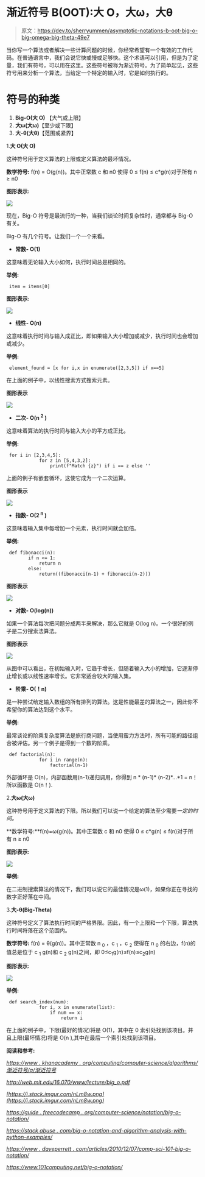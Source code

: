# 渐近符号 B(OOT):大 O，大ω，大θ

> 原文：<https://dev.to/sherryummen/asymptotic-notations-b-oot-big-o-big-omega-big-theta-49e7>

当你写一个算法或者解决一些计算问题的时候，你经常希望有一个有效的工作代码。在普通语言中，我们会说它快或慢或足够快。这个术语可以引用，但是为了定量，我们有符号，可以用在这里。这些符号被称为渐近符号。为了简单起见，这些符号用来分析一个算法，当给定一个特定的输入时，它是如何执行的。

# 符号的种类

1.  **Big-O(大 O)** 【大气或上限】
2.  **大ω(大ω)**【至少或下限】
3.  **大-θ(大θ)**【范围或紧界】

1.**大 O(大 O)**

这种符号用于定义算法的上限或定义算法的最坏情况。

**数学符号:** f(n) = O(g(n))。其中正常数 c 和 n0 使得 0 ≤ f(n) ≤ c*g(n)对于所有 n ≥ n0

**图形表示:**

[![](img/f7c7496059f2eca7c2cbf063f07c5551.png)](https://res.cloudinary.com/practicaldev/image/fetch/s--a6V8ZLwu--/c_limit%2Cf_auto%2Cfl_progressive%2Cq_auto%2Cw_880/https://i.imgur.com/1pJRdVx.png)

现在，Big-O 符号是最流行的一种，当我们谈论时间复杂性时，通常都与 Big-O 有关。

Big-O 有几个符号。让我们一个一个来看。

*   **常数- O(1)**

这意味着无论输入大小如何，执行时间总是相同的。

**举例:**

```
 item = items[0] 
```

**图形表示:**

[![](img/9efd15d97646a7e2c75df781905743af.png)](https://res.cloudinary.com/practicaldev/image/fetch/s--YgbJ2wkR--/c_limit%2Cf_auto%2Cfl_progressive%2Cq_auto%2Cw_880/https://i.imgur.com/dMFdtwG.png)

*   **线性- O(n)**

这意味着执行时间与输入成正比，即如果输入大小增加或减少，执行时间也会增加或减少。

**举例:**

```
 element_found = [x for i,x in enumerate([2,3,5]) if x==5] 
```

在上面的例子中，以线性搜索方式搜索元素。

**图形表示**

[![](img/00fc72ada64ffd9db0011da8af54795a.png)](https://res.cloudinary.com/practicaldev/image/fetch/s--1YnYNm5b--/c_limit%2Cf_auto%2Cfl_progressive%2Cq_auto%2Cw_880/https://i.imgur.com/I0P7TQl.png)

*   **二次- O(n <sup>2</sup> )**

这意味着算法的执行时间与输入大小的平方成正比。

**举例:**

```
 for i in [2,3,4,5]:
            for z in [5,4,3,2]:
                print(f"Match {z}") if i == z else '' 
```

上面的例子有嵌套循环，这使它成为一个二次运算。

**图形表示**

[![](img/522bffc7db7780c8ed2bdbb3016a4063.png)](https://res.cloudinary.com/practicaldev/image/fetch/s--TvuprQWj--/c_limit%2Cf_auto%2Cfl_progressive%2Cq_auto%2Cw_880/https://i.imgur.com/399gEs2.png)

*   **指数- O(2 <sup>n</sup> )**

这意味着输入集中每增加一个元素，执行时间就会加倍。

**举例:**

```
 def fibonacci(n):
        if n <= 1:
            return n
        else:
            return((fibonacci(n-1) + fibonacci(n-2))) 
```

**图形表示**

[![](img/c2ba15fc56d788bf0311157f4ac3e968.png)](https://res.cloudinary.com/practicaldev/image/fetch/s--LLNQxEaG--/c_limit%2Cf_auto%2Cfl_progressive%2Cq_auto%2Cw_880/https://i.imgur.com/KDHF4j1.png)

*   **对数- O(log(n))**

如果一个算法每次把问题分成两半来解决，那么它就是 O(log n)。一个很好的例子是二分搜索法算法。

**图形表示**

[![](img/8185a512a501ad99f481d24732d4f1b3.png)](https://res.cloudinary.com/practicaldev/image/fetch/s--kObyo95Z--/c_limit%2Cf_auto%2Cfl_progressive%2Cq_auto%2Cw_880/https://i.imgur.com/Fg01005.png)

从图中可以看出，在初始输入时，它趋于增长，但随着输入大小的增加，它逐渐停止增长或以线性速率增长。它非常适合较大的输入集。

*   **阶乘- O(！n)**

是一种尝试给定输入数组的所有排列的算法。这是性能最差的算法之一，因此你不希望你的算法达到这个水平。

**举例:**

最常谈论的阶乘复杂度算法是旅行商问题，当使用蛮力方法时，所有可能的路径组合被评估。另一个例子是得到一个数的阶乘。

```
 def factorial(n):
            for i in range(n):
                factorial(n-1) 
```

外部循环是 O(n)，内部函数用(n-1)递归调用，你得到 n * (n-1)* (n-2)*...*1 = n！所以函数是 O(n！).

2.**大ω(大ω)**

这种符号用于定义算法的下限。所以我们可以说一个给定的算法至少需要*一定的时间。*

**数学符号:**f(n)=ω(g(n))。其中正常数 c 和 n0 使得 0 ≤ c*g(n) ≤ f(n)对于所有 n ≥ n0

**图形表示:**

[![](img/73cee1565c509e68db89ee6b70b67a7f.png)](https://res.cloudinary.com/practicaldev/image/fetch/s--WG3pFNJL--/c_limit%2Cf_auto%2Cfl_progressive%2Cq_auto%2Cw_880/https://i.imgur.com/WP1QO6y.png)

**举例:**

在二进制搜索算法的情况下，我们可以说它的最佳情况是ω(1)，如果你正在寻找的数字正好落在中间。

3.**大-θ(Big-Theta)**

这种符号定义了算法执行时间的严格界限。因此，有一个上限和一个下限，算法执行时间将落在这个范围内。

**数学符号:** f(n) = θ(g(n))。其中正常数 n <sub>0</sub> ，c <sub>1</sub> ，c <sub>2</sub> 使得在 n <sub>0</sub> 的右边，f(n)的值总是位于 c <sub>1</sub> g(n)和 c <sub>2</sub> g(n)之间，即 0≤c<sub>1</sub>g(n)≤f(n)≤c<sub>2</sub>g(n)

**图形表示:**

[![](img/68a0747aecdae12506cb1103c3fbed3c.png)](https://res.cloudinary.com/practicaldev/image/fetch/s--m23tI3-l--/c_limit%2Cf_auto%2Cfl_progressive%2Cq_auto%2Cw_880/https://i.imgur.com/Ly9Ct2u.png)

**举例:**

```
 def search_index(num):
            for i, x in enumerate(list):
                if num == x:
                    return i 
```

在上面的例子中，下限(最好的情况)将是 O(1)，其中在 0 索引处找到该项目。并且上限(最坏情况)将是 O(n ),其中在最后一个索引处找到该项目。

**阅读和参考:**

*[https://www . khanacademy . org/computing/computer-science/algorithms/渐近符号/a/渐近符号](https://www.khanacademy.org/computing/computer-science/algorithms/asymptotic-notation/a/asymptotic-notation)*

*http://web.mit.edu/16.070/www/lecture/big_o.pdf*

*[https://i.stack.imgur.com/nLm8w.png](https://i.stack.imgur.com/nLm8w.png)*

*[https://guide . freecodecamp . org/computer-science/notation/big-o-notation/](https://guide.freecodecamp.org/computer-science/notation/big-o-notation/)*

*[https://stack abuse . com/big-o-notation-and-algorithm-analysis-with-python-examples/](https://stackabuse.com/big-o-notation-and-algorithm-analysis-with-python-examples/)*

*[https://www . daveperrett . com/articles/2010/12/07/comp-sci-101-big-o-notation/](https://www.daveperrett.com/articles/2010/12/07/comp-sci-101-big-o-notation/)*

*https://www.101computing.net/big-o-notation/*